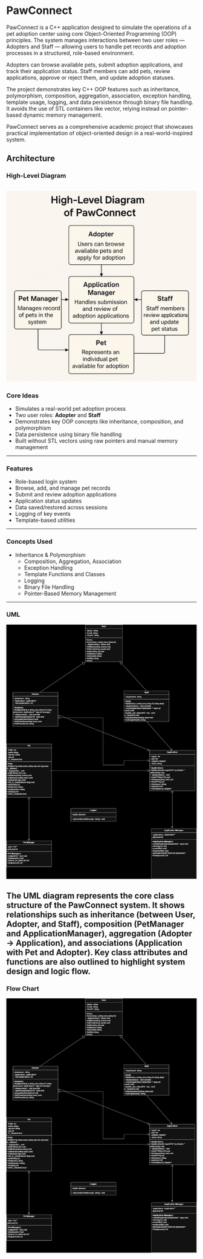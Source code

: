 # PawConnect
PawConnect is a C++ application designed to simulate the operations of a pet adoption center using core Object-Oriented Programming (OOP) principles. The system manages interactions between two user roles — Adopters and Staff — allowing users to handle pet records and adoption processes in a structured, role-based environment.

Adopters can browse available pets, submit adoption applications, and track their application status. Staff members can add pets, review applications, approve or reject them, and update adoption statuses.

The project demonstrates key C++ OOP features such as inheritance, polymorphism, composition, aggregation, association, exception handling, template usage, logging, and data persistence through binary file handling. It avoids the use of STL containers like vector, relying instead on pointer-based dynamic memory management.

PawConnect serves as a comprehensive academic project that showcases practical implementation of object-oriented design in a real-world-inspired system.

## Architecture

### High-Level Diagram
![High-Level Diagram](High-Level%20Digram.png)
---
### Core Ideas
- Simulates a real-world pet adoption process
- Two user roles: **Adopter** and **Staff**
- Demonstrates key OOP concepts like inheritance, composition, and polymorphism
- Data persistence using binary file handling
- Built without STL vectors using raw pointers and manual memory management
---
### Features
- Role-based login system
- Browse, add, and manage pet records
- Submit and review adoption applications
- Application status updates
- Data saved/restored across sessions
- Logging of key events
- Template-based utilities
---
### Concepts Used
- Inheritance & Polymorphism
  - Composition, Aggregation, Association
  - Exception Handling
  - Template Functions and Classes
  - Logging
  - Binary File Handling
  - Pointer-Based Memory Management

---
### UML
![UML](UML.drawio.png)

The UML diagram represents the core class structure of the PawConnect system. It shows relationships such as inheritance (between User, Adopter, and Staff), composition (PetManager and ApplicationManager), aggregation (Adopter → Application), and associations (Application with Pet and Adopter). Key class attributes and functions are also outlined to highlight system design and logic flow.
---
### Flow Chart
![UML](UML.drawio.png)








